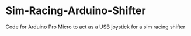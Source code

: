 # Sim-Racing-Arduino-Shifter
Code for Arduino Pro Micro to act as a USB joystick for a sim racing shifter
